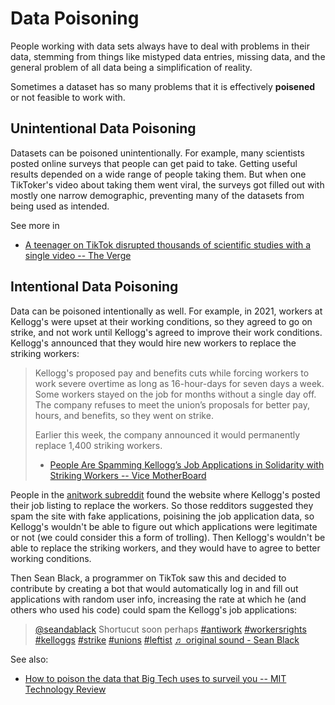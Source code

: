 # Data Poisoning
People working with data sets always have to deal with problems in their data, stemming from things like mistyped data entries, missing data, and the general problem of all data being a simplification of reality.

Sometimes a dataset has so many problems that it is effectively __poisened__ or not feasible to work with.

## Unintentional Data Poisoning
Datasets can be poisoned unintentionally. For example, many scientists posted online surveys that people can get paid to take. Getting useful results depended on a wide range of people taking them. But when one TikToker's video about taking them went viral, the surveys got filled out with mostly one narrow demographic, preventing many of the datasets from being used as intended.

See more in
- [A teenager on TikTok disrupted thousands of scientific studies with a single video -- The Verge](https://www.theverge.com/2021/9/24/22688278/tiktok-science-study-survey-prolific)


## Intentional Data Poisoning

Data can be poisoned intentionally as well. For example, in 2021, workers at Kellogg's were upset at their working conditions, so they agreed to go on strike, and not work until Kellogg's agreed to improve their work conditions. Kellogg's announced that they would hire new workers to replace the striking workers:

> Kellogg's proposed pay and benefits cuts while forcing workers to work severe overtime as long as 16-hour-days for seven days a week. Some workers stayed on the job for months without a single day off. The company refuses to meet the union’s proposals for better pay, hours, and benefits, so they went on strike. 
> 
> Earlier this week, the company announced it would permanently replace 1,400 striking workers.  
>
> - [People Are Spamming Kellogg’s Job Applications in Solidarity with Striking Workers -- Vice MotherBoard](https://www.vice.com/en/article/v7dvy9/spamming-kelloggs-job-applications-strike)


People in the [anitwork subreddit](https://www.reddit.com/r/antiwork/) found the website where Kellogg's posted their job listing to replace the workers. So those redditors suggested they spam the site with fake applications, poisining the job application data, so Kellogg's wouldn't be able to figure out which applications were legitimate or not (we could consider this a form of trolling). Then Kellogg's wouldn't be able to replace the striking workers, and they would have to agree to better working conditions.

Then Sean Black, a programmer on TikTok saw this and decided to contribute by creating a bot that would automatically log in and fill out applications with random user info, increasing the rate at which he (and others who used his code) could spam the Kellogg's job applications:

<blockquote class="tiktok-embed" cite="https://www.tiktok.com/@seandablack/video/7039823665294232878" data-video-id="7039823665294232878" style="max-width: 605px;min-width: 325px;" > <section> <a target="_blank" title="@seandablack" href="https://www.tiktok.com/@seandablack?refer=embed">@seandablack</a> Shortucut soon perhaps <a title="antiwork" target="_blank" href="https://www.tiktok.com/tag/antiwork?refer=embed">#antiwork</a> <a title="workersrights" target="_blank" href="https://www.tiktok.com/tag/workersrights?refer=embed">#workersrights</a> <a title="kelloggs" target="_blank" href="https://www.tiktok.com/tag/kelloggs?refer=embed">#kelloggs</a> <a title="strike" target="_blank" href="https://www.tiktok.com/tag/strike?refer=embed">#strike</a> <a title="unions" target="_blank" href="https://www.tiktok.com/tag/unions?refer=embed">#unions</a> <a title="leftist" target="_blank" href="https://www.tiktok.com/tag/leftist?refer=embed">#leftist</a> <a target="_blank" title="♬ original sound - Sean Black" href="https://www.tiktok.com/music/original-sound-7039823643236567854?refer=embed">♬ original sound - Sean Black</a> </section> </blockquote> <script async src="https://www.tiktok.com/embed.js"></script>

See also:
- [How to poison the data that Big Tech uses to surveil you -- MIT Technology Review](https://www.technologyreview.com/2021/03/05/1020376/resist-big-tech-surveillance-data/)